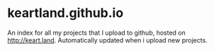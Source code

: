 # keartland.github.io
An index for all my projects that I upload to github, hosted on http://keart.land. Automatically updated when i upload new projects.
